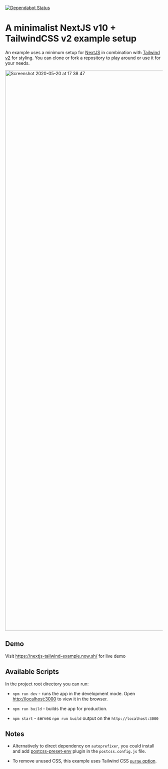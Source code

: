 [![Dependabot Status](https://api.dependabot.com/badges/status?host=github&repo=alexandr-g/nextjs-tailwind-example)](https://dependabot.com)

# A minimalist NextJS v10 + TailwindCSS v2 example setup

An example uses a minimum setup for [NextJS](https://nextjs.org/) in combination with [Tailwind v2](https://tailwindcss.com/) for styling. You can clone or fork a repository to play around or use it for your needs.

<img width="1792" alt="Screenshot 2020-05-20 at 17 38 47" src="https://user-images.githubusercontent.com/9251327/100365006-2a6ec300-2fff-11eb-83ca-f474adee5a85.png">

## Demo

Visit https://nextjs-tailwind-example.now.sh/ for live demo

## Available Scripts

In the project root directory you can run:

- `npm run dev` - runs the app in the development mode. Open [http://localhost:3000](http://localhost:3000) to view it in the browser.

- `npm run build` - builds the app for production.

- `npm start` - serves `npm run build` output on the `http://localhost:3000`

## Notes

- Alternatively to direct dependency on `autoprefixer`, you could install and add [postcss-preset-env](https://preset-env.cssdb.org/) plugin in the `postcss.config.js` file.

- To remove unused CSS, this example uses Tailwind CSS [`purge` option](https://tailwindcss.com/docs/controlling-file-size/#removing-unused-css).
